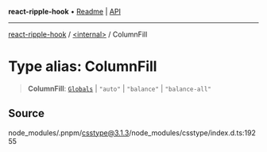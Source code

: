 **react-ripple-hook** • [Readme](../../README.md) \| [API](../../globals.md)

***

[react-ripple-hook](../../README.md) / [\<internal\>](../README.md) / ColumnFill

# Type alias: ColumnFill

> **ColumnFill**: [`Globals`](Globals.md) \| `"auto"` \| `"balance"` \| `"balance-all"`

## Source

node\_modules/.pnpm/csstype@3.1.3/node\_modules/csstype/index.d.ts:19255

